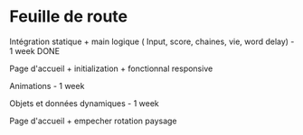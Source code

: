# Feuille de route

Intégration statique + main logique ( Input, score, chaines, vie, word delay) - 1 week DONE

Page d'accueil + initialization + fonctionnal responsive

Animations - 1 week

Objets et données dynamiques - 1 week

Page d'accueil + empecher rotation paysage